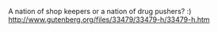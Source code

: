 A nation of shop keepers or a nation of drug pushers? :) http://www.gutenberg.org/files/33479/33479-h/33479-h.htm